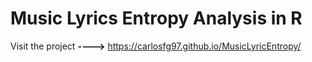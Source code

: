 # Music Lyrics Entropy Analysis in R

Visit the project **---->** https://carlosfg97.github.io/MusicLyricEntropy/

